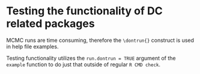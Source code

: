 # Testing the functionality of DC related packages

MCMC runs are time consuming, therefore the `\dontrun{}` construct
is used in help file examples.

Testing functionality utilizes the `run.dontrun = TRUE` argument of
the `example` function to do just that outside of regular
`R CMD check`.
